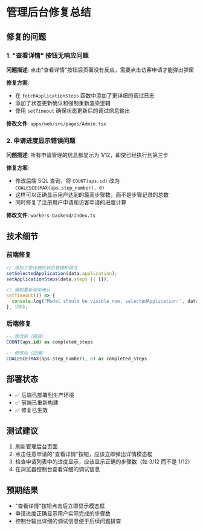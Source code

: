 # 管理后台修复总结

## 修复的问题

### 1. "查看详情" 按钮无响应问题
**问题描述**: 点击"查看详情"按钮后页面没有反应，需要点击访客申请才能弹出弹窗

**修复方案**:
- 在 `fetchApplicationSteps` 函数中添加了更详细的调试日志
- 添加了状态更新确认和强制重新渲染逻辑
- 使用 `setTimeout` 确保状态更新后的调试信息输出

**修改文件**: `apps/web/src/pages/Admin.tsx`

### 2. 申请进度显示错误问题
**问题描述**: 所有申请管理的信息都显示为 1/12，即使已经执行到第三步

**修复方案**:
- 修改后端 SQL 查询，将 `COUNT(aps.id)` 改为 `COALESCE(MAX(aps.step_number), 0)`
- 这样可以正确显示用户达到的最高步骤数，而不是步骤记录的总数
- 同时修复了注册用户申请和访客申请的进度计算

**修改文件**: `workers-backend/index.ts`

## 技术细节

### 前端修复
```typescript
// 添加了更详细的状态管理和调试
setSelectedApplication(data.application);
setApplicationSteps(data.steps || []);

// 强制重新渲染确认
setTimeout(() => {
  console.log('Modal should be visible now, selectedApplication:', data.application?.id);
}, 100);
```

### 后端修复
```sql
-- 修改前（错误）
COUNT(aps.id) as completed_steps

-- 修改后（正确）
COALESCE(MAX(aps.step_number), 0) as completed_steps
```

## 部署状态
- ✅ 后端已部署到生产环境
- ✅ 前端已重新构建
- ✅ 修复已生效

## 测试建议
1. 刷新管理后台页面
2. 点击任意申请的"查看详情"按钮，应该立即弹出详情模态框
3. 检查申请列表中的进度显示，应该显示正确的步骤数（如 3/12 而不是 1/12）
4. 在浏览器控制台查看详细的调试信息

## 预期结果
- "查看详情"按钮点击后立即显示模态框
- 申请进度正确显示用户实际完成的步骤数
- 控制台输出详细的调试信息便于后续问题排查